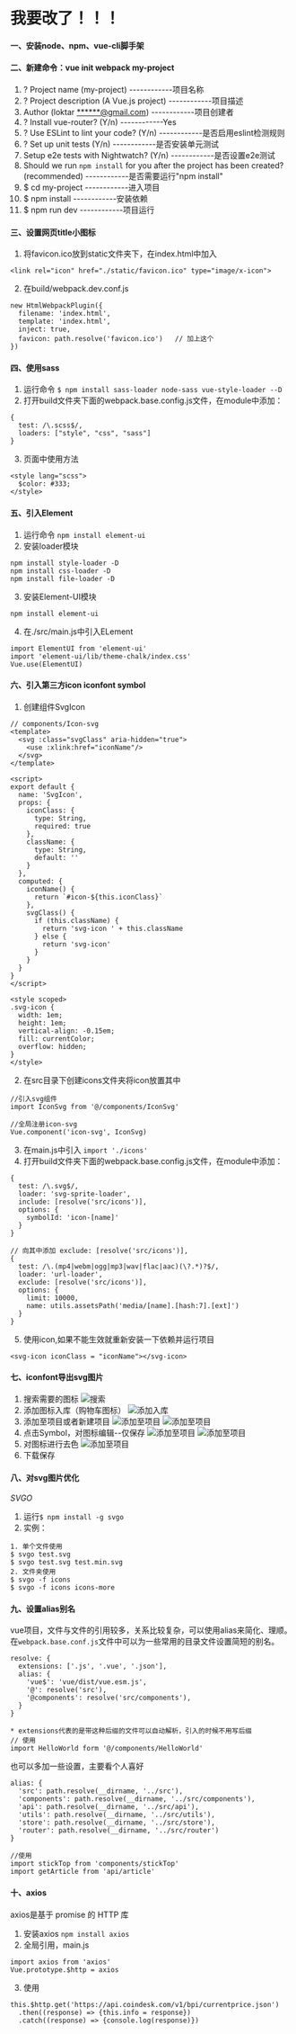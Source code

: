 # 我要改了！！！
#### 一、安装node、npm、vue-cli脚手架
#### 二、新建命令：vue init webpack my-project
1. ? Project name (my-project)        ------------项目名称
2. ? Project description (A Vue.js project)        ------------项目描述
3. Author (loktar <******@gmail.com>)        ------------项目创建者
4. ? Install vue-router? (Y/n)        ------------Yes
5. ? Use ESLint to lint your code? (Y/n)        ------------是否启用eslint检测规则
6. ? Set up unit tests (Y/n)        ------------是否安装单元测试
7. Setup e2e tests with Nightwatch? (Y/n)        ------------是否设置e2e测试
8. Should we run `npm install` for you after the project has been created? (recommended)        ------------是否需要运行"npm install"
9. $ cd my-project         ------------进入项目
10. $ npm install         ------------安装依赖
11. $ npm run dev         ------------项目运行
#### 三、设置网页title小图标
1. 将favicon.ico放到static文件夹下，在index.html中加入
```
<link rel="icon" href="./static/favicon.ico" type="image/x-icon">
```
2. 在build/webpack.dev.conf.js
```
new HtmlWebpackPlugin({
  filename: 'index.html',
  template: 'index.html',
  inject: true,
  favicon: path.resolve('favicon.ico')   // 加上这个
})
```
#### 四、使用sass
1. 运行命令 `$ npm install sass-loader node-sass vue-style-loader --D`
2. 打开build文件夹下面的webpack.base.config.js文件，在module中添加：
```
{ 
  test: /\.scss$/,
  loaders: ["style", "css", "sass"]
}
```
3. 页面中使用方法
```
<style lang="scss">
  $color: #333;
</style>
```
#### 五、引入Element
1. 运行命令 `npm install element-ui`
2. 安装loader模块
```
npm install style-loader -D
npm install css-loader -D
npm install file-loader -D
```
3. 安装Element-UI模块
```
npm install element-ui
```
4. 在./src/main.js中引入ELement
```
import ElementUI from 'element-ui'
import 'element-ui/lib/theme-chalk/index.css'
Vue.use(ElementUI)
```
#### 六、引入第三方icon iconfont symbol
1. 创建组件SvgIcon
```
// components/Icon-svg
<template>
  <svg :class="svgClass" aria-hidden="true">
    <use :xlink:href="iconName"/>
  </svg>
</template>

<script>
export default {
  name: 'SvgIcon',
  props: {
    iconClass: {
      type: String,
      required: true
    },
    className: {
      type: String,
      default: ''
    }
  },
  computed: {
    iconName() {
      return `#icon-${this.iconClass}`
    },
    svgClass() {
      if (this.className) {
        return 'svg-icon ' + this.className
      } else {
        return 'svg-icon'
      }
    }
  }
}
</script>

<style scoped>
.svg-icon {
  width: 1em;
  height: 1em;
  vertical-align: -0.15em;
  fill: currentColor;
  overflow: hidden;
}
</style>
```
2. 在src目录下创建icons文件夹将icon放置其中
```
//引入svg组件
import IconSvg from '@/components/IconSvg'

//全局注册icon-svg
Vue.component('icon-svg', IconSvg)
```
3. 在main.js中引入 `import './icons'`
4. 打开build文件夹下面的webpack.base.config.js文件，在module中添加：
```
{
  test: /\.svg$/,
  loader: 'svg-sprite-loader',
  include: [resolve('src/icons')],
  options: {
    symbolId: 'icon-[name]'
  }
}
```
```
// 向其中添加 exclude: [resolve('src/icons')],
{
  test: /\.(mp4|webm|ogg|mp3|wav|flac|aac)(\?.*)?$/,
  loader: 'url-loader',
  exclude: [resolve('src/icons')],
  options: {
    limit: 10000,
    name: utils.assetsPath('media/[name].[hash:7].[ext]')
  }
}
```
5. 使用icon,如果不能生效就重新安装一下依赖并运行项目
```
<svg-icon iconClass = "iconName"></svg-icon>
```
#### 七、iconfont导出svg图片
1. 搜索需要的图标
![搜索](/img/shousuo.png)
2. 添加图标入库（购物车图标）
![添加入库](/img/add-resq.png)
3. 添加至项目或者新建项目
![添加至项目](/img/new.png)
![添加至项目](/img/new2.png)
4. 点击Symbol，对图标编辑--仅保存
![添加至项目](/img/edit.png)
![添加至项目](/img/Just-save.png)
5. 对图标进行去色
![添加至项目](/img/quse.png)
6. 下载保存
#### 八、对svg图片优化
*SVGO*
1. 运行`$ npm install -g svgo`
2. 实例：
```
1. 单个文件使用
$ svgo test.svg
$ svgo test.svg test.min.svg
2. 文件夹使用
$ svgo -f icons
$ svgo -f icons icons-more
```
#### 九、设置alias别名
vue项目，文件与文件的引用较多，关系比较复杂，可以使用alias来简化、理顺。在`webpack.base.conf.js`文件中可以为一些常用的目录文件设置简短的别名。
```
resolve: {
  extensions: ['.js', '.vue', '.json'],
  alias: {
    'vue$': 'vue/dist/vue.esm.js',
    '@': resolve('src'),
    '@components': resolve('src/components'),
  }
}

* extensions代表的是带这种后缀的文件可以自动解析，引入的时候不用写后缀
// 使用
import HelloWorld form '@/components/HelloWorld'
```
也可以多加一些设置，主要看个人喜好
```
alias: {
  'src': path.resolve(__dirname, '../src'),
  'components': path.resolve(__dirname, '../src/components'),
  'api': path.resolve(__dirname, '../src/api'),
  'utils': path.resolve(__dirname, '../src/utils'),
  'store': path.resolve(__dirname, '../src/store'),
  'router': path.resolve(__dirname, '../src/router')
}

//使用
import stickTop from 'components/stickTop'
import getArticle from 'api/article'
```
#### 十、axios
axios是基于 promise 的 HTTP 库
1. 安装axios
`npm install axios`
2. 全局引用，main.js
```
import axios from 'axios'
Vue.prototype.$http = axios
```
3. 使用
```
this.$http.get('https://api.coindesk.com/v1/bpi/currentprice.json')
  .then((response) => {this.info = response})
  .catch((response) => {console.log(response)})
```


